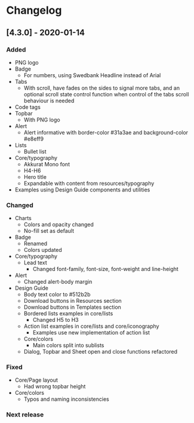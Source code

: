 # Changelog

## [4.3.0] - 2020-01-14

### Added
 - PNG logo
 - Badge
   - For numbers, using Swedbank Headline instead of Arial
 - Tabs
   - With scroll, have fades on the sides to signal more tabs, and an optional scroll state control function when control of the tabs scroll behaviour is needed
 - Code tags
 - Topbar 
   - With PNG logo
 - Alert
   - Alert informative with border-color #31a3ae and background-color #e8eff9
 - Lists
   - Bullet list
 - Core/typography
   - Akkurat Mono font
   - H4-H6
   - Hero title 
   - Expandable with content from resources/typography
 - Examples using Design Guide components and utilities

### Changed
 - Charts
   - Colors and opacity changed
   - No-fill set as default
 - Badge
   - Renamed
   - Colors updated
 - Core/typography
   - Lead text
     - Changed font-family, font-size, font-weight and line-height
 - Alert
   - Changed alert-body margin
 - Design Guide
   - Body text color to #512b2b
   - Download buttons in Resources section
   - Download buttons in Templates section
   - Bordered lists examples in core/lists
     - Changed H5 to H3
   - Action list examples in core/lists and core/iconography
     - Examples use new implementation of action list
   - Core/colors
     - Main colors split into sublists
   - Dialog, Topbar and Sheet open and close functions refactored

### Fixed
 - Core/Page layout
   - Had wrong topbar height
 - Core/colors
   - Typos and naming inconsistencies

### Next release

